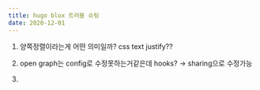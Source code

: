 ```yaml
---
title: hugo blox 트러블 슈팅
date: 2020-12-01
---
```



1. 양쪽정렬이라는게 어떤 의미일까?
css text justify??

2. open graph는 config로 수정못하는거같은데 hooks?
->  sharing으로 수정가능

3. 